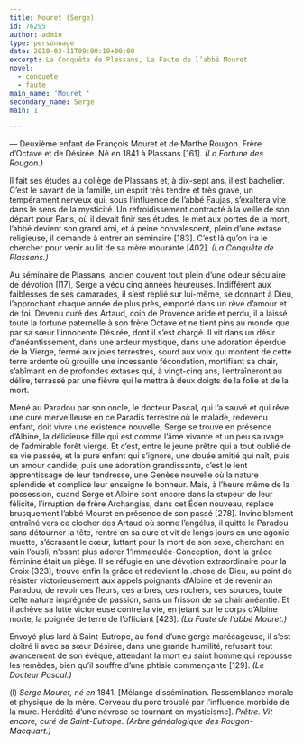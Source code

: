 ```yaml
---
title: Mouret (Serge)
id: 76295
author: admin
type: personnage
date: 2010-03-11T09:00:19+00:00
excerpt: La Conquête de Plassans, La Faute de l’abbé Mouret
novel:
  - conquete
  - faute
main_name: 'Mouret '
secondary_name: Serge
main: 1

---
```

— Deuxième enfant de François Mouret et de Marthe Rougon. Frère d’Octave et de Désirée. Né en 1841 à Plassans [161]. _(La Fortune des Rougon.)_

Il fait ses études au collège de Plassans et, à dix-sept ans, il est bachelier. C’est le savant de la famille, un esprit très tendre et très grave, un tempérament nerveux qui, sous l’influence de l’abbé Faujas, s’exaltera vite dans le sens de la mysticité. Un refroidissement contracté à la veille de son départ pour Paris, où il devait finir ses études, le met aux portes de la mort, l’abbé devient son grand ami, et à peine convalescent, plein d’une extase religieuse, il demande à entrer an séminaire [183]. C’est là qu’on ira le chercher pour venir au lit de sa mère mourante [402]_. (La Conquête de Plassans.)_

Au séminaire de Plassans, ancien couvent tout plein d’une odeur séculaire de dévotion [l17], Serge a vécu cinq années heureuses. Indifférent aux faiblesses de ses camarades, il s’est replié sur lui-même, se donnant à Dieu, l’approchant chaque année de plus près, emporté dans un rêve d’amour et de foi. Devenu curé des Artaud, coin de Provence aride et perdu, il a laissé toute la fortune paternelle à son frère Octave et ne tient pins au monde que par sa sœur l’innocente Désirée, dont il s’est chargé. Il vit dans un désir d’anéantissement, dans une ardeur mystique, dans une adoration éperdue de la Vierge, fermé aux joies terrestres, sourd aux voix qui montent de cette terre ardente où grouille une incessante fécondation, mortifiant sa chair, s’abîmant en de profondes extases qui, à vingt-cinq ans, l’entraîneront au délire, terrassé par une fièvre qui le mettra à deux doigts de la folie et de la mort.

Mené au Paradou par son oncle, le docteur Pascal, qui l’a sauvé et qui rêve une cure merveilleuse en ce Paradis terrestre où le malade, redevenu enfant, doit vivre une existence nouvelle, Serge se trouve en présence d’Albine, la délicieuse fille qui est comme l’âme vivante et un peu sauvage de l’admirable forêt vierge. Et c’est, entre le jeune prêtre qui a tout oublié de sa vie passée, et la pure enfant qui s’ignore, une douée amitié qui naît, puis un amour candide, puis une adoration grandissante, c’est le lent apprentissage de leur tendresse, une Genèse nouvelle où la nature splendide et complice leur enseigne le bonheur. Mais, à l’heure même de la possession, quand Serge et Albine sont encore dans la stupeur de leur félicité, l’irruption de frère Archangias, dans cet Éden nouveau, replace brusquement l’abbé Mouret en présence de son passé [278]. Invinciblement entraîné vers ce clocher des Artaud où sonne l’angélus, il quitte le Paradou sans détourner la tête, rentre en sa cure et vit de longs jours en une agonie muette, s’écrasant le cœur, luttant pour la mort de son sexe, cherchant en vain l’oubli, n’osant plus adorer 1’Immaculée-Conception, dont la grâce féminine était un piège. Il se réfugie en une dévotion extraordinaire pour la Croix [323], trouve enfin la grâce et redevient la .chose de Dieu, au point de résister victorieusement aux appels poignants d’Albine et de revenir an Paradou, de revoir ces fleurs, ces arbres, ces rochers, ces sources, toute celte nature imprégnée de passion, sans un frisson de sa chair anéantie. Et il achève sa lutte victorieuse contre la vie, en jetant sur le corps d’Albine morte, la poignée de terre de l’officiant [423]. _(La Faute de l’abbé Mouret.)_

Envoyé plus lard à Saint-Eutrope, au fond d’une gorge marécageuse, il s’est cloîtré li avec sa sœur Désirée, dans une grande humilité, refusant tout avancement de son évêque, attendant la mort eu saint homme qui repousse les remèdes, bien qu’il souffre d’une phtisie commençante [129]. _(Le Docteur Pascal.)_

(l) _Serge Mouret, né en_ 1841. [Mélange dissémination. Ressemblance morale et physique de la mère. Cerveau du porc troublé par l’influence morbide de la mure. Hérédité d’une névrose se tournant en mysticisme]. _Prêtre. Vit encore, curé de Saint-Eutrope. (Arbre généalogique des Rougon-Macquart.)_